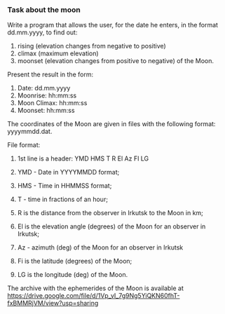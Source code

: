 ### Task about the moon

Write a program that allows the user, for the date he enters, in the format dd.mm.yyyy, to find out:

1) rising (elevation changes from negative to positive)
2) climax (maximum elevation)
3) moonset (elevation changes from positive to negative) of the Moon.

Present the result in the form:
1) Date: dd.mm.yyyy
2) Moonrise: hh:mm:ss
3) Moon Climax: hh:mm:ss
4) Moonset: hh:mm:ss

The coordinates of the Moon are given in files with the following format: yyyymmdd.dat.

File format:
1) 1st line is a header:  YMD HMS T R El Az FI LG

2) YMD - Date in YYYYMMDD format;
3) HMS - Time in HHMMSS format;
4) T - time in fractions of an hour;
5) R is the distance from the observer in Irkutsk to the Moon in km;
6) El is the elevation angle (degrees) of the Moon for an observer in Irkutsk;
7) Az - azimuth (deg) of the Moon for an observer in Irkutsk
8) Fi is the latitude (degrees) of the Moon;
9) LG is the longitude (deg) of the Moon.

The archive with the ephemerides of the Moon is available at
https://drive.google.com/file/d/1Vp_vI_7g9Ng5YiQKN60fhT-fxBMMRjVM/view?usp=sharing
